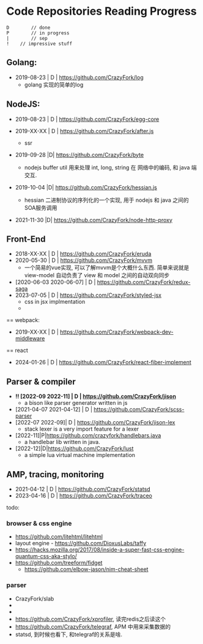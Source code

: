 # Code Repositories Reading Progress

```notation
D        // done
P        // in progress
|        // sep
!	 // impressive stuff
```

## Golang: 
* 2019-08-23 | D | https://github.com/CrazyFork/log
  * golang 实现的简单的log

## NodeJS: 
* 2019-08-23 | D | https://github.com/CrazyFork/egg-core
* 2019-XX-XX | D | https://github.com/CrazyFork/after.js
  * ssr 
* 2019-09-28 |D| https://github.com/CrazyFork/byte
  * nodejs buffer util 用来处理 int, long, string 在 网络中的编码, 和 java 端交互.

* 2019-10-04 |D| https://github.com/CrazyFork/hessian.js
  * hessian 二进制协议的序列化的一个实现, 用于 nodejs 和 java 之间的SOA服务调用
* 2021-11-30 |D| https://github.com/CrazyFork/node-http-proxy



## Front-End
* 2018-XX-XX | D | https://github.com/CrazyFork/eruda
* 2020-05-30 | D | https://github.com/CrazyFork/mvvm
  * 一个简易的vue实现, 可以了解mvvm是个大概什么东西. 简单来说就是 view-model 自动负责了 view 和 model 之间的自动双向同步
* [2020-06-03 2020-06-07] | D | https://github.com/CrazyFork/redux-saga
* 2023-07-05 | D | https://github.com/CrazyFork/styled-jsx
  * css in jsx implmentation
  *  
== webpack:
* 2019-XX-XX | D | https://github.com/CrazyFork/webpack-dev-middleware

== react
* 2024-01-26 | D | https://github.com/CrazyFork/react-fiber-implement


## Parser & compiler
* __!! [2022-09 2022-11] | D |  https://github.com/CrazyFork/jison__
  * a bison like parser generator written in js
* [2021-04-07 2021-04-12] | D | https://github.com/CrazyFork/scss-parser
* [2022-07 2022-09]| D | https://github.com/CrazyFork/jison-lex
    * stack lexer is a very import feature for a lexer
* [2022-11]|P|https://github.com/crazyfork/handlebars.java
    * a handlebar lib written in java.
* [2022-12]|D|https://github.com/CrazyFork/lust
    * a simple lua virtual machine implementation

## AMP, tracing, monitoring
* 2021-04-12 | D | https://github.com/CrazyFork/statsd
* 2023-04-16 | D | https://github.com/CrazyFork/traceo 


todo:

### browser & css engine
* https://github.com/litehtml/litehtml
* layout engine - https://github.com/DioxusLabs/taffy
* https://hacks.mozilla.org/2017/08/inside-a-super-fast-css-engine-quantum-css-aka-stylo/
* https://github.com/treeform/fidget
    * https://github.com/elbow-jason/nim-cheat-sheet


### parser



* CrazyFork/slab
* 
* 
* https://github.com/CrazyFork/xprofiler, 读完redis之后读这个
* https://github.com/CrazyFork/telegraf, APM 中用来采集数据的
* statsd, 到时候也看下, 和telegraf的关系是啥.
